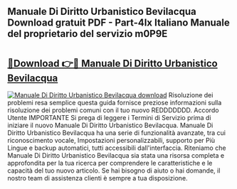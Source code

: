 ## Manuale Di Diritto Urbanistico Bevilacqua Download gratuit PDF - Part-4Ix Italiano Manuale del proprietario del servizio m0P9E

# <h2><a href="http://dfa0mo.blite.top/?on=Manuale+Di+Diritto+Urbanistico+Bevilacqua">🔗Download 👉🔴 Manuale Di Diritto Urbanistico Bevilacqua</a></h2>

[![Manuale Di Diritto Urbanistico Bevilacqua download](https://i.imgur.com/lujVjoI.png)](http://dfa0mo.blite.top/?on=Manuale+Di+Diritto+Urbanistico+Bevilacqua)
Risoluzione dei problemi resa semplice questa guida fornisce preziose informazioni sulla risoluzione dei problemi comuni con il tuo nuovo REDDDDDDD. Accordo Utente IMPORTANTE Si prega di leggere i Termini di Servizio prima di iniziare il nuovo Manuale Di Diritto Urbanistico Bevilacqua. Manuale Di Diritto Urbanistico Bevilacqua ha una serie di funzionalità avanzate, tra cui riconoscimento vocale, Impostazioni personalizzabili, supporto per Più Lingue e backup automatici, tutti accessibili dall'interfaccia. Riteniamo che Manuale Di Diritto Urbanistico Bevilacqua sia stata una risorsa completa e approfondita per la tua ricerca per comprendere le caratteristiche e le capacità del tuo nuovo articolo. Se hai bisogno di aiuto o hai domande, il nostro team di assistenza clienti è sempre a tua disposizione.
